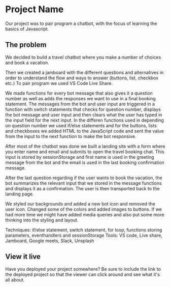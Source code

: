 # Project Name
Our project was to pair program a chatbot, with the focus of learning the basics of Javascript.
## The problem
We decided to build a travel chatbot where you make a number of choices and book a vacation.

Then we created a jamboard with the different questions and alternatives in order to understand the flow and ways to answer (buttons, list, checkbox etc.) 
To pair program we used VS Code Live Share.

We made functions for every bot message that also gives it a question number as well as adds the responses we want to use in a final booking statement. The messages from the bot and user input are triggered in a function with switch statements that checks for question number, displays the bot message and user input and then clears what the user has typed in the input field for the next input.
In the differen functions used in depending on question number we used if/else statements and for the buttons, lists and checkboxes we added HTML to the JavaScript code and sent the value from the input to the next function to make the bot responsive.

After most of the chatbot was done we built a landing site with a form where you enter name and email and submits to open the travel booking chat. 
This input is stored by sessionStorage and first name is used in the greeting message from the bot and the email is used in the last booking confirmation message.

After the last question regarding if the user wants to book the vacation, the bot summarizes the relevant input that we stored in the message functions and displays it as a confirmation. The user is then transported back to the landing page.

We styled our backgrounds and added a new bot icon and removed the user icon. Changed some of the colors and added images to buttons.
If we had more time we might have added media queries and also put some more thinking into the styling and layout.

Techniques: if/else statement, switch statement, for loop, functions storing parameters, eventhandlers and sessionStorage
Tools: VS code, Live share, Jamboard, Google meets, Slack, Unsplash

## View it live

Have you deployed your project somewhere? Be sure to include the link to the deployed project so that the viewer can click around and see what it's all about.

